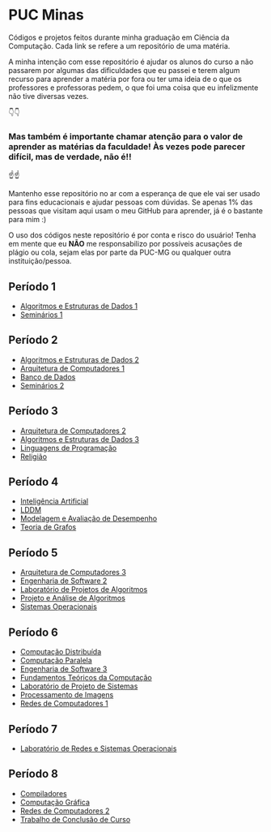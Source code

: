 # PUC Minas

Códigos e projetos feitos durante minha graduação em Ciência da Computação. Cada link se refere a um repositório de uma matéria. 

A minha intenção com esse repositório é ajudar os alunos do curso a não passarem por algumas das dificuldades que eu passei e terem algum recurso para aprender a matéria por fora ou ter uma ideia de o que os professores e professoras pedem, o que foi uma coisa que eu infelizmente não tive diversas vezes.

👇👇
### Mas também é importante chamar atenção para o valor de **aprender as matérias da faculdade!** Às vezes pode parecer difícil, mas de verdade, não é!!
☝️☝️

Mantenho esse repositório no ar com a esperança de que ele vai ser usado para fins educacionais e ajudar pessoas com dúvidas. Se apenas 1% das pessoas que visitam aqui usam o meu GitHub para aprender, já é o bastante para mim :)


O uso dos códigos neste repositório é por conta e risco do usuário! Tenha em mente que eu **NÃO** me responsabilizo por possíveis acusações de plágio ou cola, sejam elas por parte da PUC-MG ou qualquer outra instituição/pessoa.

## Período 1
* [Algoritmos e Estruturas de Dados 1](https://github.com/RafaelAmauri/Algoritmos-e-Estruturas-de-Dados-1)
* [Seminários 1](https://github.com/RafaelAmauri/Seminarios-1)

## Período 2

* [Algoritmos e Estruturas de Dados 2](https://github.com/RafaelAmauri/Algoritmos-e-Estruturas-de-Dados-2)
* [Arquitetura de Computadores 1](https://github.com/RafaelAmauri/Arquitetura-de-Computadores-1)
* [Banco de Dados](https://github.com/RafaelAmauri/Banco-de-Dados)
* [Seminários 2](https://github.com/RafaelAmauri/Seminarios-2)

## Período 3
* [Arquitetura de Computadores 2](https://github.com/RafaelAmauri/Arquitetura-de-Computadores-2)
* [Algoritmos e Estruturas de Dados 3](https://github.com/RafaelAmauri/Algoritmos-e-Estruturas-de-Dados-3)
* [Linguagens de Programação](https://github.com/RafaelAmauri/Linguagens-de-Programacao)
* [Religião](https://github.com/RafaelAmauri/Religiao)

## Período 4
* [Inteligência Artificial](https://github.com/RafaelAmauri/Inteligencia-Artificial)
* [LDDM](https://github.com/RafaelAmauri/LDDM)
* [Modelagem e Avaliação de Desempenho](https://github.com/RafaelAmauri/Modelagem-e-Avaliacao-de-Desempenho)
* [Teoria de Grafos](https://github.com/RafaelAmauri/Teoria-de-Grafos)

## Período 5
* [Arquitetura de Computadores 3](https://github.com/RafaelAmauri/Arquitetura-de-Computadores-3)
* [Engenharia de Software 2](https://github.com/RafaelAmauri/Engenharia-de-Software-2)
* [Laboratório de Projetos de Algoritmos](https://github.com/RafaelAmauri/Laboratorio-de-Projetos-de-Algoritmos)
* [Projeto e Análise de Algoritmos](https://github.com/RafaelAmauri/Projeto-e-Analise-de-Algoritmos)
* [Sistemas Operacionais](https://github.com/RafaelAmauri/Sistemas-Operacionais)

## Período 6
* [Computação Distribuída](https://github.com/RafaelAmauri/Computacao-Distribuida)
* [Computação Paralela](https://github.com/RafaelAmauri/Programacao-Paralela)
* [Engenharia de Software 3](https://github.com/RafaelAmauri/Engenharia-de-Software-3)
* [Fundamentos Teóricos da Computação](https://github.com/RafaelAmauri/Fundamentos-Teoricos-da-Computacao)
* [Laboratório de Projeto de Sistemas](https://github.com/RafaelAmauri/Laboratorio-de-Projeto-de-Sistemas)
* [Processamento de Imagens](https://github.com/RafaelAmauri/Processamento-de-Imagens)
* [Redes de Computadores 1](https://github.com/RafaelAmauri/Redes-de-Computadores-1)

## Período 7
* [Laboratório de Redes e Sistemas Operacionais](https://github.com/RafaelAmauri/LRSO)

## Período 8
* [Compiladores](https://github.com/RafaelAmauri/Compiladores)
* [Computação Gráfica](https://github.com/RafaelAmauri/Computacao-Grafica)
* [Redes de Computadores 2](https://github.com/RafaelAmauri/Redes-de-Computadores-2)
* [Trabalho de Conclusão de Curso](https://github.com/RafaelAmauri/TCC)
